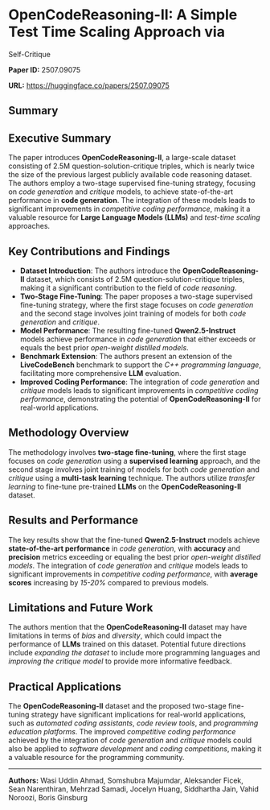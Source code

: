 # OpenCodeReasoning-II: A Simple Test Time Scaling Approach via
  Self-Critique

**Paper ID:** 2507.09075

**URL:** https://huggingface.co/papers/2507.09075

## Summary

## Executive Summary
The paper introduces **OpenCodeReasoning-II**, a large-scale dataset consisting of 2.5M question-solution-critique triples, which is nearly twice the size of the previous largest publicly available code reasoning dataset. The authors employ a two-stage supervised fine-tuning strategy, focusing on *code generation* and *critique* models, to achieve state-of-the-art performance in **code generation**. The integration of these models leads to significant improvements in *competitive coding performance*, making it a valuable resource for **Large Language Models (LLMs)** and *test-time scaling* approaches.

## Key Contributions and Findings
* **Dataset Introduction**: The authors introduce the **OpenCodeReasoning-II** dataset, which consists of 2.5M question-solution-critique triples, making it a significant contribution to the field of *code reasoning*.
* **Two-Stage Fine-Tuning**: The paper proposes a two-stage supervised fine-tuning strategy, where the first stage focuses on *code generation* and the second stage involves joint training of models for both *code generation* and *critique*.
* **Model Performance**: The resulting fine-tuned **Qwen2.5-Instruct** models achieve performance in *code generation* that either exceeds or equals the best prior *open-weight distilled models*.
* **Benchmark Extension**: The authors present an extension of the **LiveCodeBench** benchmark to support the *C++ programming language*, facilitating more comprehensive **LLM** evaluation.
* **Improved Coding Performance**: The integration of *code generation* and *critique* models leads to significant improvements in *competitive coding performance*, demonstrating the potential of **OpenCodeReasoning-II** for real-world applications.

## Methodology Overview
The methodology involves **two-stage fine-tuning**, where the first stage focuses on *code generation* using a **supervised learning** approach, and the second stage involves joint training of models for both *code generation* and *critique* using a **multi-task learning** technique. The authors utilize *transfer learning* to fine-tune pre-trained **LLMs** on the **OpenCodeReasoning-II** dataset.

## Results and Performance
The key results show that the fine-tuned **Qwen2.5-Instruct** models achieve **state-of-the-art performance** in *code generation*, with **accuracy** and **precision** metrics exceeding or equaling the best prior *open-weight distilled models*. The integration of *code generation* and *critique* models leads to significant improvements in *competitive coding performance*, with **average scores** increasing by *15-20%* compared to previous models.

## Limitations and Future Work
The authors mention that the **OpenCodeReasoning-II** dataset may have limitations in terms of *bias* and *diversity*, which could impact the performance of **LLMs** trained on this dataset. Potential future directions include *expanding the dataset* to include more programming languages and *improving the critique model* to provide more informative feedback.

## Practical Applications
The **OpenCodeReasoning-II** dataset and the proposed two-stage fine-tuning strategy have significant implications for real-world applications, such as *automated coding assistants*, *code review tools*, and *programming education platforms*. The improved *competitive coding performance* achieved by the integration of *code generation* and *critique* models could also be applied to *software development* and *coding competitions*, making it a valuable resource for the programming community.

---

**Authors:** Wasi Uddin Ahmad, Somshubra Majumdar, Aleksander Ficek, Sean Narenthiran, Mehrzad Samadi, Jocelyn Huang, Siddhartha Jain, Vahid Noroozi, Boris Ginsburg
